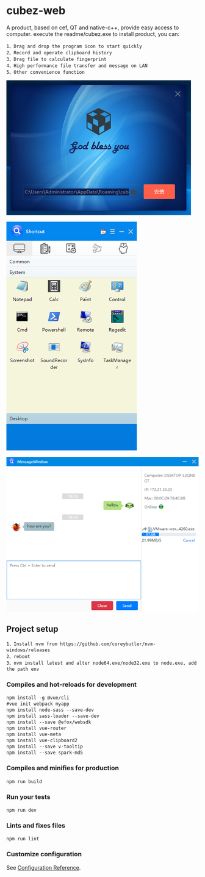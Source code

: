 # cubez-web 
A product, based on cef, QT and native-c++, provide easy access to computer.
execute the readme/cubez.exe to install product, 
you can:
```
1、Drag and drop the program icon to start quickly
2、Record and operate clipboard history
3、Drag file to calculate fingerprint
4、High performance file transfer and message on LAN
5、Other convenience function
```

![picture](readme/install.png)

![picture](readme/ui01.png)

![picture](readme/im.png)

## Project setup
```
1、Install nvm from https://github.com/coreybutler/nvm-windows/releases
2、reboot
3、nvm install latest and alter node64.exe/node32.exe to node.exe, add the path env
```

### Compiles and hot-reloads for development
```
npm install -g @vue/cli
#vue init webpack myapp
npm install node-sass --save-dev
npm install sass-loader --save-dev
npm install --save @efox/websdk
npm install vue-router
npm install vue-meta
npm install vue-clipboard2
npm install --save v-tooltip
npm install --save spark-md5
```

### Compiles and minifies for production
```
npm run build
```

### Run your tests
```
npm run dev
```

### Lints and fixes files
```
npm run lint
```

### Customize configuration
See [Configuration Reference](https://cli.vuejs.org/config/).